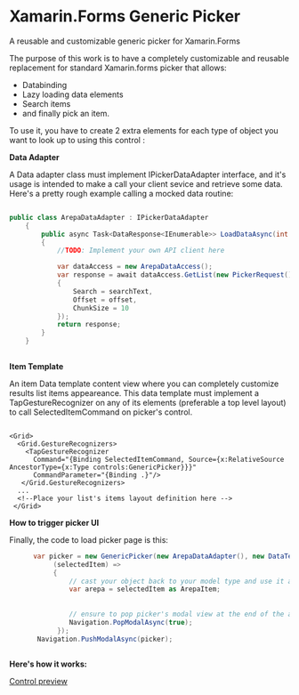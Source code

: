 # Xamarin.Forms Generic Picker
A reusable and customizable generic picker for Xamarin.Forms

The purpose of this work is to have a completely customizable and reusable replacement for standard Xamarin.forms picker that allows:

- Databinding
- Lazy loading data elements
- Search items 
- and finally pick an item.

To use it, you have to create 2 extra elements for each type of object you want to look up to using this control :

**Data Adapter**

A Data adapter class must implement IPickerDataAdapter interface, and it's usage is intended to make a call your client sevice and retrieve some data. Here's a pretty rough example calling a mocked data routine:

```c#

public class ArepaDataAdapter : IPickerDataAdapter
    {
        public async Task<DataResponse<IEnumerable>> LoadDataAsync(int offset, string searchText)
        {
            //TODO: Implement your own API client here

            var dataAccess = new ArepaDataAccess();
            var response = await dataAccess.GetList(new PickerRequest()
            {
                Search = searchText,
                Offset = offset,
                ChunkSize = 10
            });
            return response;
        }
    }
    
```

**Item Template**

An item Data template content view where you can completely customize results list items appeareance. This data template must implement a TapGestureRecognizer on any of its elements (preferable a top level layout) to call SelectedItemCommand on picker's control.

```xaml

<Grid>
  <Grid.GestureRecognizers>
    <TapGestureRecognizer 
      Command="{Binding SelectedItemCommand, Source={x:RelativeSource AncestorType={x:Type controls:GenericPicker}}}"
      CommandParameter="{Binding .}"/>
   </Grid.GestureRecognizers> 
  ...
  <!--Place your list's items layout definition here -->
 </Grid>

```


**How to trigger picker UI** 

Finally, the code to load picker page is this:

```c#
      var picker = new GenericPicker(new ArepaDataAdapter(), new DataTemplate( typeof(ArepaTemplateView)),
           (selectedItem) =>
           {
               // cast your object back to your model type and use it as you want
               var arepa = selectedItem as ArepaItem;
               
               
               // ensure to pop picker's modal view at the end of the action
               Navigation.PopModalAsync(true);
            });
       Navigation.PushModalAsync(picker);
       
```

**Here's how it works:**

[Control preview](picker.gif)
